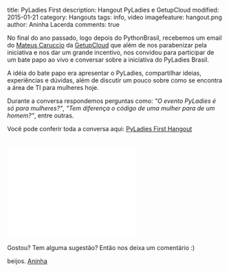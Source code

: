 title: PyLadies First
description: Hangout PyLadies e GetupCloud
modified: 2015-01-21
category: Hangouts
tags: info, video
imagefeature: hangout.png
author: Aninha Lacerda
comments: true

No final do ano passado, logo depois do PythonBrasil, recebemos um email do [Mateus Caruccio](https://twitter.com/mateuscaruccio) da [GetupCloud](https://getupcloud.com/index.html) que além de nos parabenizar pela iniciativa e nos dar um grande incentivo, nos convidou para participar de um bate papo ao vivo e conversar sobre a iniciativa do PyLadies Brasil.

A idéia do bate papo era apresentar o PyLadies, compartilhar ideias, experiências e dúvidas, além de discutir um pouco sobre como se encontra a área de TI para mulheres hoje.

Durante a conversa respondemos perguntas como: *"O evento PyLadies é só para mulheres?"*, *"Tem diferença o código de uma mulher para de um homem?"*, entre outras.

Você pode conferir toda a conversa aqui: [PyLadies First Hangout](https://www.youtube.com/watch?v=KGt1hUxMPZY)

<br>
<embed width="300" height="215" src="//www.youtube.com/embed/KGt1hUxMPZY">


Gostou? Tem alguma sugestão? Então nos deixa um comentário :)


beijos.
[Aninha](http://aninhalacerda.com)




